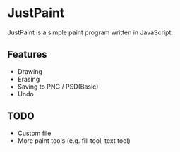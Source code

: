 # JustPaint
JustPaint is a simple paint program written in JavaScript. 

## Features

* Drawing
* Erasing
* Saving to PNG / PSD(Basic)
* Undo

## TODO
* Custom file
* More paint tools (e.g. fill tool, text tool)
